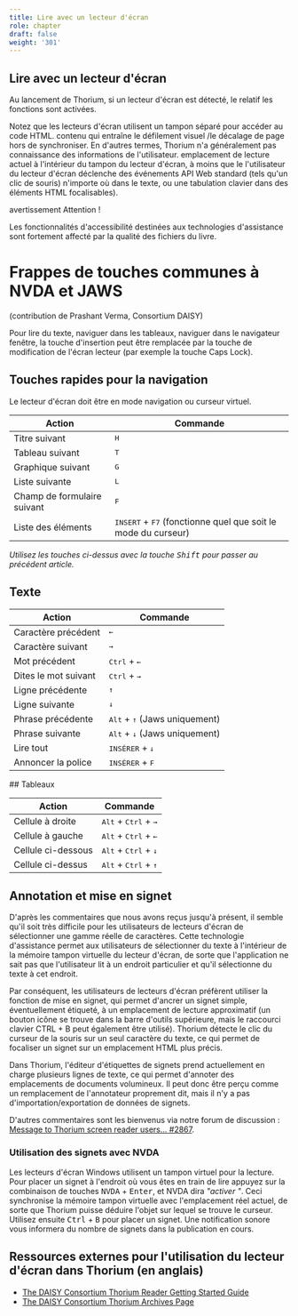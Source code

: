 ```yaml
---
title: Lire avec un lecteur d'écran
role: chapter
draft: false
weight: '301'
---
```

## Lire avec un lecteur d'écran

Au lancement de Thorium, si un lecteur d'écran est détecté, le relatif
les fonctions sont activées.

Notez que les lecteurs d'écran utilisent un tampon séparé pour accéder au code HTML.
contenu qui entraîne le défilement visuel /le décalage de page hors de
synchroniser. En d'autres termes, Thorium n'a généralement pas connaissance des informations de l'utilisateur.
emplacement de lecture actuel à l'intérieur du tampon du lecteur d'écran, à moins que le
l'utilisateur du lecteur d'écran déclenche des événements API Web standard (tels qu'un clic de souris)
n'importe où dans le texte, ou une tabulation clavier dans des éléments HTML focalisables).

 avertissement
Attention !

Les fonctionnalités d'accessibilité destinées aux technologies d'assistance sont fortement
affecté par la qualité des fichiers du livre.


# Frappes de touches communes à NVDA et JAWS

(contribution de Prashant Verma, Consortium DAISY)

Pour lire du texte, naviguer dans les tableaux, naviguer dans le navigateur
fenêtre, la touche d'insertion peut être remplacée par la touche de modification de l'écran
lecteur (par exemple la touche Caps Lock).
## Touches rapides pour la navigation

Le lecteur d'écran doit être en mode navigation ou curseur virtuel.

|Action|Commande|
|---|---|
|Titre suivant| <kbd>H</kbd>|
|Tableau suivant| <kbd>T</kbd>|
|Graphique suivant| <kbd>G</kbd>|
|Liste suivante|<kbd>L</kbd>|
|Champ de formulaire suivant|<kbd>F</kbd>|
|Liste des éléments| <kbd>INSERT</kbd> + <kbd>F7</kbd> (fonctionne quel que soit le mode du curseur)|

*Utilisez les touches ci-dessus avec la touche <kbd>Shift</kbd> pour passer au précédent
article.*

## Texte

|Action|Commande|
|---|---|
|Caractère précédent| <kbd>←</kbd>|
|Caractère suivant| <kbd>→</kbd>|
|Mot précédent|<kbd>Ctrl</kbd> + <kbd>←</kbd>|
|Dites le mot suivant|<kbd>Ctrl</kbd> + <kbd>→</kbd>|
|Ligne précédente|<kbd>↑</kbd>|
|Ligne suivante|<kbd>↓</kbd>|
|Phrase précédente|<kbd>Alt</kbd> + <kbd>↑</kbd> (Jaws uniquement)
|Phrase suivante|<kbd>Alt</kbd> + <kbd>↓</kbd> (Jaws uniquement)
|Lire tout| <kbd>INSÉRER</kbd> + <kbd>↓</kbd>|
|Annoncer la police|<kbd>INSÉRER</kbd> + <kbd>F</kbd>|

## Tableaux

|Action|Commande|
|---|---|
|Cellule à droite| <kbd>Alt</kbd> + <kbd>Ctrl</kbd> + <kbd>→</kbd>|
|Cellule à gauche|<kbd>Alt</kbd> + <kbd>Ctrl</kbd> + <kbd>←</kbd>|
|Cellule ci-dessous|<kbd>Alt</kbd> + <kbd>Ctrl</kbd> + <kbd>↓</kbd>|
|Cellule ci-dessus|<kbd>Alt</kbd> + <kbd>Ctrl</kbd> + <kbd>↑</kbd>|



## Annotation et mise en signet

D'après les commentaires que nous avons reçus jusqu'à présent, il semble qu'il soit très difficile pour les utilisateurs de lecteurs d'écran de sélectionner une gamme réelle de caractères. Cette technologie d'assistance permet aux utilisateurs de sélectionner du texte à l'intérieur de la mémoire tampon virtuelle du lecteur d'écran, de sorte que l'application ne sait pas que l'utilisateur lit à un endroit particulier et qu'il sélectionne du texte à cet endroit.

Par conséquent, les utilisateurs de lecteurs d'écran préfèrent utiliser la fonction de mise en signet, qui permet d'ancrer un signet simple, éventuellement étiqueté, à un emplacement de lecture approximatif (un bouton icône se trouve dans la barre d'outils supérieure, mais le raccourci clavier <key>CTRL</key> + <key>B</key> peut également être utilisé).
Thorium détecte le clic du curseur de la souris sur un seul caractère du texte, ce qui permet de focaliser un signet sur un emplacement HTML plus précis.

Dans Thorium, l'éditeur d'étiquettes de signets prend actuellement en charge plusieurs lignes de texte, ce qui permet d'annoter des emplacements de documents volumineux. Il peut donc être perçu comme un remplacement de l'annotateur proprement dit, mais il n'y a pas d'importation/exportation de données de signets.

D'autres commentaires sont les bienvenus via notre forum de discussion : [Message to Thorium screen reader users... #2867](https://github.com/edrlab/thorium-reader/discussions/2867).

### Utilisation des signets avec NVDA

Les lecteurs d'écran Windows utilisent un tampon virtuel
pour la lecture. Pour placer un signet à l'endroit où vous êtes en train de lire
appuyez sur la combinaison de touches <kbd>NVDA</kbd> + <kbd>Enter</kbd>,
et NVDA dira *"activer "*. Ceci
synchronise la mémoire tampon virtuelle avec l'emplacement réel actuel, de sorte que Thorium
puisse déduire l'objet
sur lequel se trouve le curseur. Utilisez ensuite
<kbd>Ctrl</kbd> + <kbd>B</kbd> pour placer un signet.
Une notification sonore vous informera du nombre de signets
dans la publication en cours.

## Ressources externes pour l'utilisation du lecteur d'écran dans Thorium (en anglais)

<div lang="en">

* [The DAISY Consortium Thorium Reader Getting Started Guide](https://daisy.org/guidance/info-help/guidance-training/reading-systems/thorium-epub-reader-quick-start-guide/)
* [The DAISY Consortium Thorium Archives Page](https://daisy.org/news-events/tag/thorium/)

</div>